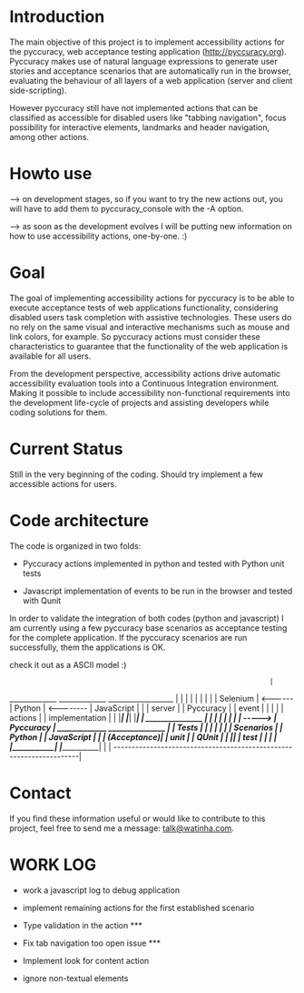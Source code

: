 Introduction
============
The main objective of this project is to implement accessibility actions for the pyccuracy, web acceptance testing application (http://pyccuracy.org). Pyccuracy makes use of natural language expressions to generate user stories and acceptance scenarios that are automatically run in the browser, evaluating the behaviour of all layers of a web application (server and client side-scripting).

However pyccuracy still have not implemented actions that can be classified as accessible for disabled users like "tabbing navigation", focus possibility for interactive elements, landmarks and header navigation, among other actions.

Howto use
=========

--> on development stages, so if you want to try the new actions out, you will have to add them to pyccuracy\_console with the -A option.

--> as soon as the development evolves I will be putting new information on how to use accessibility actions, one-by-one. :)

Goal
====
The goal of implementing accessibility actions for pyccuracy is to be able to execute acceptance tests of web applications functionality, considering disabled users task completion with assistive technologies. These users do no rely on the same visual and interactive mechanisms such as mouse and link colors, for example. So pyccuracy actions must consider these characteristics to guarantee that the functionality of the web application is available for all users.

From the development perspective, accessibility actions drive automatic accessibility evaluation tools into a Continuous Integration environment. Making it possible to include accessibility non-functional requirements into the development life-cycle of projects and assisting developers while coding solutions for them.

Current Status
==============
Still in the very beginning of the coding. Should try implement a few accessible actions for users.

Code architecture
=================
The code is organized in two folds:

- Pyccuracy actions implemented in python and tested with Python unit tests

- Javascript implementation of events to be run in the browser and tested with Qunit

In order to validate the integration of both codes (python and javascript) I am currently using a few pyccuracy base scenarios as acceptance testing for the complete application. If the pyccuracy scenarios are run successfully, them the applications is OK.

check it out as a ASCII model :)

                                                                    |
_____________         _____________           __________________    |
|           |         |           |           |                |    |
| Selenium  | <------ |  Python   | <-------- |   JavaScript   |    |
|  server   |         | Pyccuracy |           |     event      |    |
|           |         |  actions  |           | implementation |    |
|___________|         |___________|           |________________|    |        _______________
                            |                          |            |        |             |
                            |                          |            | -----> |  Pyccuracy  |
                      _____________              _______________    |        |    Tests    |
                      |           |              |             |    |        |  Scenarios  |
                      |  Python   |              |  JavaScript |    |        | (Acceptance)|
                      |   unit    |              |    QUnit    |    |        |_____________|
                      |   test    |              |             |    |
                      |___________|              |_____________|    |
                                                                    |
--------------------------------------------------------------------|

Contact
=======
If you find these information useful or would like to contribute to this project, feel free to send me a message: talk@watinha.com.

WORK LOG
========

- work a javascript log to debug application

- implement remaining actions for the first established scenario

- Type validation in the action ***

- Fix tab navigation too open issue ***

- Implement look for content action

- ignore non-textual elements
